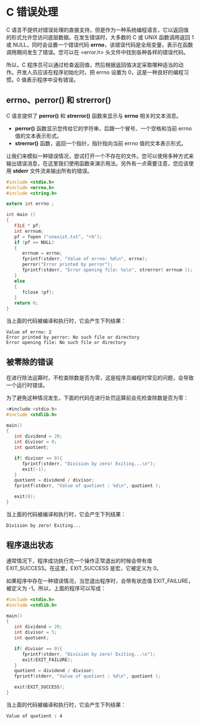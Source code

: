 # C 错误处理


C 语言不提供对错误处理的直接支持，但是作为一种系统编程语言，它以返回值的形式允许您访问底层数据。在发生错误时，大多数的 C 或 UNIX 函数调用返回 1 或 NULL，同时会设置一个错误代码 **errno**，该错误代码是全局变量，表示在函数调用期间发生了错误。您可以在 &lt;error.h&gt; 头文件中找到各种各样的错误代码。

所以，C 程序员可以通过检查返回值，然后根据返回值决定采取哪种适当的动作。开发人员应该在程序初始化时，把 errno 设置为 0，这是一种良好的编程习惯。0 值表示程序中没有错误。


## errno、perror() 和 strerror()

C 语言提供了 **perror()** 和 **strerror()** 函数来显示与 **errno** 相关的文本消息。

*   **perror()** 函数显示您传给它的字符串，后跟一个冒号、一个空格和当前 errno 值的文本表示形式。
*   **strerror()** 函数，返回一个指针，指针指向当前 errno 值的文本表示形式。

让我们来模拟一种错误情况，尝试打开一个不存在的文件。您可以使用多种方式来输出错误消息，在这里我们使用函数来演示用法。另外有一点需要注意，您应该使用 **stderr** 文件流来输出所有的错误。

```c
#include <stdio.h>
#include <errno.h>
#include <string.h>

extern int errno ;

int main ()
{
   FILE * pf;
   int errnum;
   pf = fopen ("unexist.txt", "rb");
   if (pf == NULL)
   {
      errnum = errno;
      fprintf(stderr, "Value of errno: %d\n", errno);
      perror("Error printed by perror");
      fprintf(stderr, "Error opening file: %s\n", strerror( errnum ));
   }
   else
   {
      fclose (pf);
   }
   return 0;
}
```

当上面的代码被编译和执行时，它会产生下列结果：

```
Value of errno: 2
Error printed by perror: No such file or directory
Error opening file: No such file or directory
```

## 被零除的错误

在进行除法运算时，不检查除数是否为零，这是程序员编程时常见的问题，会导致一个运行时错误。

为了避免这种情况发生，下面的代码在进行处罚运算前会先检查除数是否为零：

```c
<#include <stdio.h>
#include <stdlib.h>

main()
{
   int dividend = 20;
   int divisor = 0;
   int quotient;

   if( divisor == 0){
      fprintf(stderr, "Division by zero! Exiting...\n");
      exit(-1);
   }
   quotient = dividend / divisor;
   fprintf(stderr, "Value of quotient : %d\n", quotient );

   exit(0);
}
```

当上面的代码被编译和执行时，它会产生下列结果：

```
Division by zero! Exiting...
```
## 程序退出状态

通常情况下，程序成功执行完一个操作正常退出的时候会带有值 EXIT_SUCCESS。在这里，EXIT_SUCCESS 是宏，它被定义为 0。

如果程序中存在一种错误情况，当您退出程序时，会带有状态值 EXIT_FAILURE，被定义为 -1。所以，上面的程序可以写成：

```c
#include <stdio.h>
#include <stdlib.h>

main()
{
   int dividend = 20;
   int divisor = 5;
   int quotient;

   if( divisor == 0){
      fprintf(stderr, "Division by zero! Exiting...\n");
      exit(EXIT_FAILURE);
   }
   quotient = dividend / divisor;
   fprintf(stderr, "Value of quotient : %d\n", quotient );

   exit(EXIT_SUCCESS);
}
```

当上面的代码被编译和执行时，它会产生下列结果：

```
Value of quotient : 4
```
